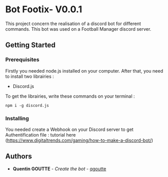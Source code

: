 # Bot Footix- V0.0.1

This project concern the realisation of a discord bot for different commands. This bot was used on a Football Manager discord server.

## Getting Started

### Prerequisites

Firstly you needed node.js installed on your computer.
After that, you need to install two librairies :
* Discord.js

To get the librairies, write these commands on your terminal :
```
npm i -g discord.js
```

### Installing

You needed create a Webhook on your Discord server to get Authentification file : tutorial here (https://www.digitaltrends.com/gaming/how-to-make-a-discord-bot/)

## Authors

* **Quentin GOUTTE** - *Create the bot* - [qgoutte](https://github.com/qgoutte)
